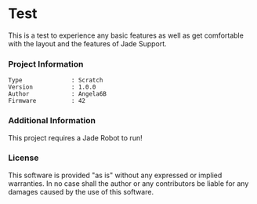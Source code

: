 Test
================

This is a test to experience any basic features as well as get comfortable with the layout and the features of Jade Support.

### Project Information
```
Type              : Scratch
Version           : 1.0.0
Author            : Angela6B
Firmware          : 42
```

### Additional Information
This project requires a Jade Robot to run!

### License
This software is provided "as is" without any expressed or implied warranties.  In no case shall the author or any contributors be liable for any damages caused by the use of this software.

